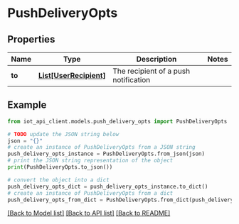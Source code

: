# PushDeliveryOpts


## Properties

Name | Type | Description | Notes
------------ | ------------- | ------------- | -------------
**to** | [**List[UserRecipient]**](UserRecipient.md) | The recipient of a push notification | 

## Example

```python
from iot_api_client.models.push_delivery_opts import PushDeliveryOpts

# TODO update the JSON string below
json = "{}"
# create an instance of PushDeliveryOpts from a JSON string
push_delivery_opts_instance = PushDeliveryOpts.from_json(json)
# print the JSON string representation of the object
print(PushDeliveryOpts.to_json())

# convert the object into a dict
push_delivery_opts_dict = push_delivery_opts_instance.to_dict()
# create an instance of PushDeliveryOpts from a dict
push_delivery_opts_from_dict = PushDeliveryOpts.from_dict(push_delivery_opts_dict)
```
[[Back to Model list]](../README.md#documentation-for-models) [[Back to API list]](../README.md#documentation-for-api-endpoints) [[Back to README]](../README.md)


